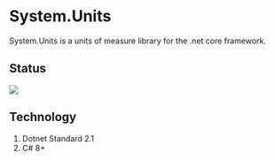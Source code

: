 # System.Units
System.Units is a units of measure library for the .net core framework.

## Status
![](https://github.com/qkmaxware/CsUnits/workflows/Test/badge.svg)

## Technology
1. Dotnet Standard 2.1
2. C# 8+